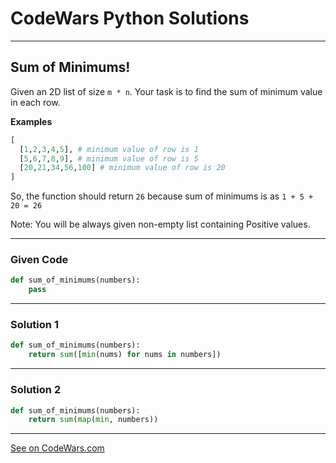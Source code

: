 # CodeWars Python Solutions

---

## Sum of Minimums!

Given an 2D list of size `m * n`. Your task is to find the sum of minimum value in each row.


**Examples**

```python
[
  [1,2,3,4,5], # minimum value of row is 1
  [5,6,7,8,9], # minimum value of row is 5
  [20,21,34,56,100] # minimum value of row is 20
]
```

So, the function should return `26` because sum of minimums is as `1 + 5 + 20 = 26`

Note: You will be always given non-empty list containing Positive values.

---

### Given Code


```python
def sum_of_minimums(numbers):
    pass
```

---

### Solution 1


```python
def sum_of_minimums(numbers):
    return sum([min(nums) for nums in numbers])
```

---

### Solution 2


```python
def sum_of_minimums(numbers):
    return sum(map(min, numbers))
```



---


[See on CodeWars.com](https://www.codewars.com/kata/5d5ee4c35162d9001af7d699)
